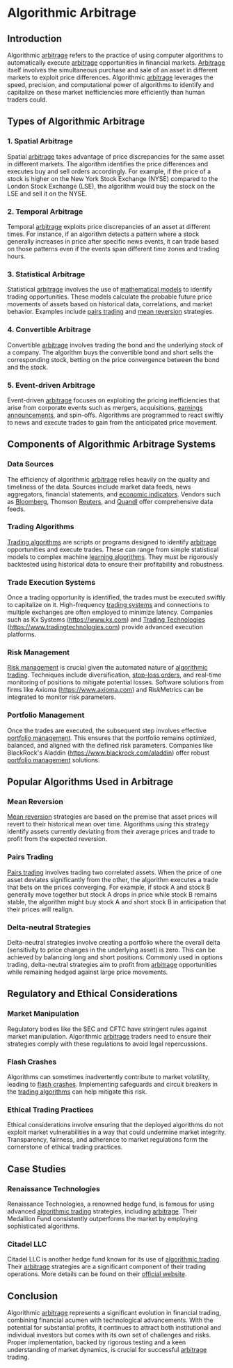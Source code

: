 # Algorithmic Arbitrage

## Introduction

Algorithmic [arbitrage](../a/arbitrage.md) refers to the practice of using computer algorithms to automatically execute [arbitrage](../a/arbitrage.md) opportunities in financial markets. [Arbitrage](../a/arbitrage.md) itself involves the simultaneous purchase and sale of an asset in different markets to exploit price differences. Algorithmic [arbitrage](../a/arbitrage.md) leverages the speed, precision, and computational power of algorithms to identify and capitalize on these market inefficiencies more efficiently than human traders could.

## Types of Algorithmic Arbitrage

### 1. Spatial Arbitrage
Spatial [arbitrage](../a/arbitrage.md) takes advantage of price discrepancies for the same asset in different markets. The algorithm identifies the price differences and executes buy and sell orders accordingly. For example, if the price of a stock is higher on the New York Stock Exchange (NYSE) compared to the London Stock Exchange (LSE), the algorithm would buy the stock on the LSE and sell it on the NYSE.

### 2. Temporal Arbitrage
Temporal [arbitrage](../a/arbitrage.md) exploits price discrepancies of an asset at different times. For instance, if an algorithm detects a pattern where a stock generally increases in price after specific news events, it can trade based on those patterns even if the events span different time zones and trading hours.

### 3. Statistical Arbitrage
Statistical [arbitrage](../a/arbitrage.md) involves the use of [mathematical models](../m/mathematical_models_in_trading.md) to identify trading opportunities. These models calculate the probable future price movements of assets based on historical data, correlations, and market behavior. Examples include [pairs trading](../p/pairs_trading.md) and [mean reversion](../m/mean_reversion.md) strategies.

### 4. Convertible Arbitrage
Convertible [arbitrage](../a/arbitrage.md) involves trading the bond and the underlying stock of a company. The algorithm buys the convertible bond and short sells the corresponding stock, betting on the price convergence between the bond and the stock.

### 5. Event-driven Arbitrage
Event-driven [arbitrage](../a/arbitrage.md) focuses on exploiting the pricing inefficiencies that arise from corporate events such as mergers, acquisitions, [earnings announcements](../e/earnings_announcements.md), and spin-offs. Algorithms are programmed to react swiftly to news and execute trades to gain from the anticipated price movement.

## Components of Algorithmic Arbitrage Systems

### Data Sources
The efficiency of algorithmic [arbitrage](../a/arbitrage.md) relies heavily on the quality and timeliness of the data. Sources include market data feeds, news aggregators, financial statements, and [economic indicators](../e/economic_indicators.md). Vendors such as [Bloomberg](../b/bloomberg.md), Thomson [Reuters](../r/reuters.md), and [Quandl](../q/quandl.md) offer comprehensive data feeds.

### Trading Algorithms
[Trading algorithms](../t/trading_algorithms.md) are scripts or programs designed to identify [arbitrage](../a/arbitrage.md) opportunities and execute trades. These can range from simple statistical models to complex machine [learning algorithms](../l/learning_algorithms_in_trading.md). They must be rigorously backtested using historical data to ensure their profitability and robustness.

### Trade Execution Systems
Once a trading opportunity is identified, the trades must be executed swiftly to capitalize on it. High-frequency [trading systems](../t/trading_systems.md) and connections to multiple exchanges are often employed to minimize latency. Companies such as Kx Systems (https://www.kx.com) and [Trading Technologies](../t/trading_technologies.md) (https://www.tradingtechnologies.com) provide advanced execution platforms.

### Risk Management
[Risk management](../r/risk_management.md) is crucial given the automated nature of [algorithmic trading](../a/algorithmic_trading.md). Techniques include diversification, [stop-loss orders](../s/stop-loss_orders.md), and real-time monitoring of positions to mitigate potential losses. Software solutions from firms like Axioma (https://www.axioma.com) and RiskMetrics can be integrated to monitor risk parameters.

### Portfolio Management
Once the trades are executed, the subsequent step involves effective [portfolio management](../p/portfolio_management.md). This ensures that the portfolio remains optimized, balanced, and aligned with the defined risk parameters. Companies like BlackRock's Aladdin (https://www.blackrock.com/aladdin) offer robust [portfolio management](../p/portfolio_management.md) solutions.

## Popular Algorithms Used in Arbitrage

### Mean Reversion
[Mean reversion](../m/mean_reversion.md) strategies are based on the premise that asset prices will revert to their historical mean over time. Algorithms using this strategy identify assets currently deviating from their average prices and trade to profit from the expected reversion.

### Pairs Trading
[Pairs trading](../p/pairs_trading.md) involves trading two correlated assets. When the price of one asset deviates significantly from the other, the algorithm executes a trade that bets on the prices converging. For example, if stock A and stock B generally move together but stock A drops in price while stock B remains stable, the algorithm might buy stock A and short stock B in anticipation that their prices will realign.

### Delta-neutral Strategies
Delta-neutral strategies involve creating a portfolio where the overall delta (sensitivity to price changes in the underlying asset) is zero. This can be achieved by balancing long and short positions. Commonly used in options trading, delta-neutral strategies aim to profit from [arbitrage](../a/arbitrage.md) opportunities while remaining hedged against large price movements.

## Regulatory and Ethical Considerations

### Market Manipulation
Regulatory bodies like the SEC and CFTC have stringent rules against market manipulation. Algorithmic [arbitrage](../a/arbitrage.md) traders need to ensure their strategies comply with these regulations to avoid legal repercussions.

### Flash Crashes
Algorithms can sometimes inadvertently contribute to market volatility, leading to [flash crashes](../f/flash_crashes.md). Implementing safeguards and circuit breakers in the [trading algorithms](../t/trading_algorithms.md) can help mitigate this risk.

### Ethical Trading Practices
Ethical considerations involve ensuring that the deployed algorithms do not exploit market vulnerabilities in a way that could undermine market integrity. Transparency, fairness, and adherence to market regulations form the cornerstone of ethical trading practices.

## Case Studies

### Renaissance Technologies
Renaissance Technologies, a renowned hedge fund, is famous for using advanced [algorithmic trading](../a/algorithmic_trading.md) strategies, including [arbitrage](../a/arbitrage.md). Their Medallion Fund consistently outperforms the market by employing sophisticated algorithms.

### Citadel LLC
Citadel LLC is another hedge fund known for its use of [algorithmic trading](../a/algorithmic_trading.md). Their [arbitrage](../a/arbitrage.md) strategies are a significant component of their trading operations. More details can be found on their [official website](https://www.citadel.com).

## Conclusion

Algorithmic [arbitrage](../a/arbitrage.md) represents a significant evolution in financial trading, combining financial acumen with technological advancements. With the potential for substantial profits, it continues to attract both institutional and individual investors but comes with its own set of challenges and risks. Proper implementation, backed by rigorous testing and a keen understanding of market dynamics, is crucial for successful [arbitrage](../a/arbitrage.md) trading.